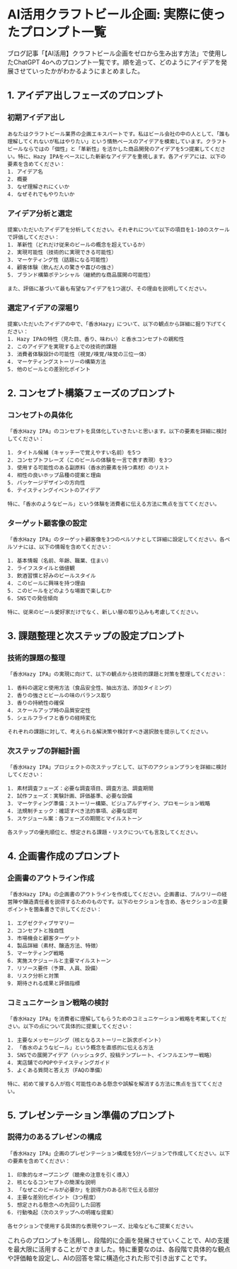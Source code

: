 # AI活用クラフトビール企画: 実際に使ったプロンプト一覧

ブログ記事「【AI活用】クラフトビール企画をゼロから生み出す方法」で使用したChatGPT 4oへのプロンプト一覧です。順を追って、どのようにアイデアを発展させていったかがわかるようにまとめました。

## 1. アイデア出しフェーズのプロンプト

### 初期アイデア出し

```
あなたはクラフトビール業界の企画エキスパートです。私はビール会社の中の人として、「誰も理解してくれないが私はやりたい」という情熱ベースのアイデアを模索しています。クラフトビールならではの「個性」と「革新性」を活かした商品開発のアイデアを5つ提案してください。特に、Hazy IPAをベースにした斬新なアイデアを重視します。各アイデアには、以下の要素を含めてください：
1. アイデア名
2. 概要
3. なぜ理解されにくいか
4. なぜそれでもやりたいか
```

### アイデア分析と選定

```
提案いただいたアイデアを分析してください。それぞれについて以下の項目を1-10のスケールで評価してください：
1. 革新性（どれだけ従来のビールの概念を超えているか）
2. 実現可能性（技術的に実現できる可能性）
3. マーケティング性（話題になる可能性）
4. 顧客体験（飲んだ人の驚きや喜びの強さ）
5. ブランド構築ポテンシャル（継続的な商品展開の可能性）

また、評価に基づいて最も有望なアイデアを1つ選び、その理由を説明してください。
```

### 選定アイデアの深堀り

```
提案いただいたアイデアの中で、「香水Hazy」について、以下の観点から詳細に掘り下げてください：
1. Hazy IPAの特性（見た目、香り、味わい）と香水コンセプトの親和性
2. このアイデアを実現する上での技術的課題
3. 消費者体験設計の可能性（視覚/嗅覚/味覚の三位一体）
4. マーケティングストーリーの構築方法
5. 他のビールとの差別化ポイント
```

## 2. コンセプト構築フェーズのプロンプト

### コンセプトの具体化

```
「香水Hazy IPA」のコンセプトを具体化していきたいと思います。以下の要素を詳細に検討してください：

1. タイトル候補（キャッチーで覚えやすい名前）を5つ
2. コンセプトフレーズ（このビールの体験を一言で表す表現）を3つ
3. 使用する可能性のある副原料（香水的要素を持つ素材）のリスト
4. 相性の良いホップ品種の提案と理由
5. パッケージデザインの方向性
6. テイスティングイベントのアイデア

特に、「香水のようなビール」という体験を消費者に伝える方法に焦点を当ててください。
```

### ターゲット顧客像の設定

```
「香水Hazy IPA」のターゲット顧客像を3つのペルソナとして詳細に設定してください。各ペルソナには、以下の情報を含めてください：

1. 基本情報（名前、年齢、職業、住まい）
2. ライフスタイルと価値観
3. 飲酒習慣と好みのビールスタイル
4. このビールに興味を持つ理由
5. このビールをどのような場面で楽しむか
6. SNSでの発信傾向

特に、従来のビール愛好家だけでなく、新しい層の取り込みも考慮してください。
```

## 3. 課題整理と次ステップの設定プロンプト

### 技術的課題の整理

```
「香水Hazy IPA」の実現に向けて、以下の観点から技術的課題と対策を整理してください：

1. 香料の選定と使用方法（食品安全性、抽出方法、添加タイミング）
2. 香りの強さとビールの味のバランス取り
3. 香りの持続性の確保
4. スケールアップ時の品質安定性
5. シェルフライフと香りの経時変化

それぞれの課題に対して、考えられる解決策や検討すべき選択肢を提示してください。
```

### 次ステップの詳細計画

```
「香水Hazy IPA」プロジェクトの次ステップとして、以下のアクションプランを詳細に検討してください：

1. 素材調査フェーズ：必要な調査項目、調査方法、調査期間
2. 試作フェーズ：実験計画、評価基準、必要な設備
3. マーケティング準備：ストーリー構築、ビジュアルデザイン、プロモーション戦略
4. 法規制チェック：確認すべき法的事項、必要な認可
5. スケジュール案：各フェーズの期間とマイルストーン

各ステップの優先順位と、想定される課題・リスクについても言及してください。
```

## 4. 企画書作成のプロンプト

### 企画書のアウトライン作成

```
「香水Hazy IPA」の企画書のアウトラインを作成してください。企画書は、ブルワリーの経営陣や醸造責任者を説得するためのものです。以下のセクションを含め、各セクションの主要ポイントを箇条書きで示してください：

1. エグゼクティブサマリー
2. コンセプトと独自性
3. 市場機会と顧客ターゲット
4. 製品詳細（素材、醸造方法、特徴）
5. マーケティング戦略
6. 実施スケジュールと主要マイルストーン
7. リソース要件（予算、人員、設備）
8. リスク分析と対策
9. 期待される成果と評価指標
```

### コミュニケーション戦略の検討

```
「香水Hazy IPA」を消費者に理解してもらうためのコミュニケーション戦略を考案してください。以下の点について具体的に提案してください：

1. 主要なメッセージング（核となるストーリーと訴求ポイント）
2. 「香水のようなビール」という概念を直感的に伝える方法
3. SNSでの展開アイデア（ハッシュタグ、投稿テンプレート、インフルエンサー戦略）
4. 実店舗でのPOPやテイスティングガイド
5. よくある質問と答え方（FAQの準備）

特に、初めて接する人が抱く可能性のある懸念や誤解を解消する方法に焦点を当ててください。
```

## 5. プレゼンテーション準備のプロンプト

### 説得力のあるプレゼンの構成

```
「香水Hazy IPA」企画のプレゼンテーション構成を5分バージョンで作成してください。以下の要素を含めてください：

1. 印象的なオープニング（聴衆の注意を引く導入）
2. 核となるコンセプトの簡潔な説明
3. 「なぜこのビールが必要か」を説得力のある形で伝える部分
4. 主要な差別化ポイント（3つ程度）
5. 想定される懸念への先回りした回答
6. 行動喚起（次のステップへの明確な提案）

各セクションで使用する具体的な表現やフレーズ、比喩などもご提案ください。
```

これらのプロンプトを活用し、段階的に企画を発展させていくことで、AIの支援を最大限に活用することができました。特に重要なのは、各段階で具体的な観点や評価軸を設定し、AIの回答を常に構造化された形で引き出すことです。
